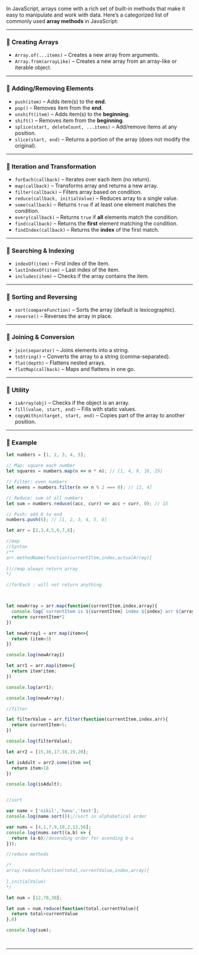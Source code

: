 In JavaScript, arrays come with a rich set of built-in methods that make it easy to manipulate and work with data. Here’s a categorized list of commonly used **array methods** in JavaScript:

---

### 🔹 **Creating Arrays**

* `Array.of(...items)` – Creates a new array from arguments.
* `Array.from(arrayLike)` – Creates a new array from an array-like or iterable object.

---

### 🔹 **Adding/Removing Elements**

* `push(item)` – Adds item(s) to the **end**.
* `pop()` – Removes item from the **end**.
* `unshift(item)` – Adds item(s) to the **beginning**.
* `shift()` – Removes item from the **beginning**.
* `splice(start, deleteCount, ...items)` – Add/remove items at any position.
* `slice(start, end)` – Returns a portion of the array (does not modify the original).

---

### 🔹 **Iteration and Transformation**

* `forEach(callback)` – Iterates over each item (no return).
* `map(callback)` – Transforms array and returns a new array.
* `filter(callback)` – Filters array based on condition.
* `reduce(callback, initialValue)` – Reduces array to a single value.
* `some(callback)` – Returns `true` if at least one element matches the condition.
* `every(callback)` – Returns `true` if **all** elements match the condition.
* `find(callback)` – Returns the **first** element matching the condition.
* `findIndex(callback)` – Returns the **index** of the first match.

---

### 🔹 **Searching & Indexing**

* `indexOf(item)` – First index of the item.
* `lastIndexOf(item)` – Last index of the item.
* `includes(item)` – Checks if the array contains the item.

---

### 🔹 **Sorting and Reversing**

* `sort(compareFunction)` – Sorts the array (default is lexicographic).
* `reverse()` – Reverses the array in place.

---

### 🔹 **Joining & Conversion**

* `join(separator)` – Joins elements into a string.
* `toString()` – Converts the array to a string (comma-separated).
* `flat(depth)` – Flattens nested arrays.
* `flatMap(callback)` – Maps and flattens in one go.

---

### 🔹 **Utility**

* `isArray(obj)` – Checks if the object is an array.
* `fill(value, start, end)` – Fills with static values.
* `copyWithin(target, start, end)` – Copies part of the array to another position.

---

### 🔹 Example

```javascript
let numbers = [1, 2, 3, 4, 5];

// Map: square each number
let squares = numbers.map(n => n * n); // [1, 4, 9, 16, 25]

// Filter: even numbers
let evens = numbers.filter(n => n % 2 === 0); // [2, 4]

// Reduce: sum of all numbers
let sum = numbers.reduce((acc, curr) => acc + curr, 0); // 15

// Push: add 6 to end
numbers.push(6); // [1, 2, 3, 4, 5, 6]

let arr = [2,3,4,5,6,7,8];

//map
//Syntax
/**
arr.methodName(function(currentItem,index,actualArray){
  
})//map always return array
*/

//forEach : will not return anything



let newArray = arr.map(function(currentItem,index,array){
  console.log(`currentItem is ${currentItem} index ${index} arr ${array}`)
  return currentItem*2
})

let newArray1 = arr.map(item=>{
  return (item>3)
})

console.log(newArray1)

let arr1 = arr.map(item=>{
  return item*item;
})

console.log(arr1);

console.log(newArray);

//filter

let filterValue = arr.filter(function(currentItem,index,arr){
  return currentItem>5;
})

console.log(filterValue);

let arr2 = [15,16,17,18,19,20];

let isAdult = arr2.some(item =>{
  return item>18
})

console.log(isAdult);


//sort 

var name = ['nikil','hanu','test'];
console.log(name.sort());//sort in alphabetical order

var nums = [4,1,7,9,10,2,13,56];
console.log(nums.sort((a,b) => {
  return (a-b)//desending order for acending b-a
}));

//reduce methods

/*
array.reduce(function(total,currentValue,index,array){
  
},initialValue)
*/

let num = [12,78,30];

let sum = num.reduce(function(total,currentValue){
  return total+currentValue
},0)

console.log(sum);




```

---

